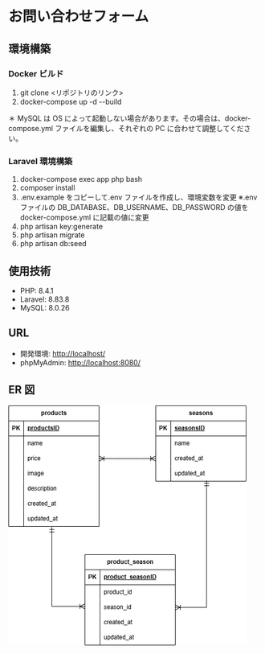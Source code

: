 # お問い合わせフォーム

## 環境構築

### Docker ビルド

1.  git clone <リポジトリのリンク>
2.  docker-compose up -d --build

＊ MySQL は OS によって起動しない場合があります。その場合は、docker-compose.yml ファイルを編集し、それぞれの PC に合わせて調整してください。

### Laravel 環境構築

1.  docker-compose exec app php bash
2.  composer install
3.  .env.example をコピーして.env ファイルを作成し、環境変数を変更
    ※.env ファイルの DB_DATABASE、DB_USERNAME、DB_PASSWORD の値を docker-compose.yml に記載の値に変更
4.  php artisan key:generate
5.  php artisan migrate
6.  php artisan db:seed

## 使用技術

-   PHP: 8.4.1
-   Laravel: 8.83.8
-   MySQL: 8.0.26

## URL

-   開発環境: [http://localhost/](http://localhost/)
-   phpMyAdmin: [http://localhost:8080/](http://localhost:8080/)

## ER 図

![ER Diagram](docs/もぎたてER図.png)
